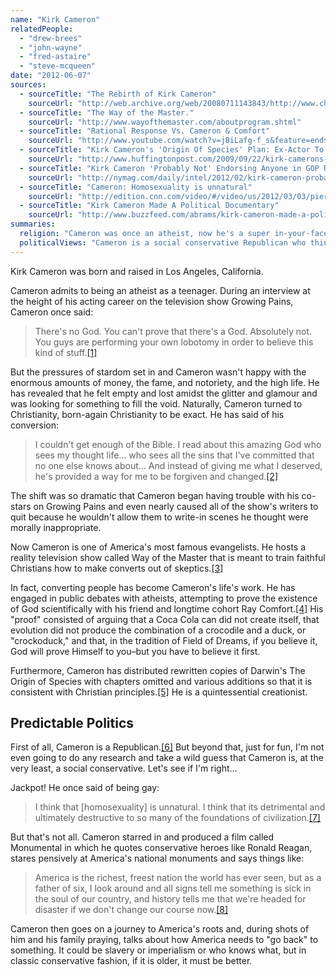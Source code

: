 ```yaml
---
name: "Kirk Cameron"
relatedPeople:
  - "drew-brees"
  - "john-wayne"
  - "fred-astaire"
  - "steve-mcqueen"
date: "2012-06-07"
sources:
  - sourceTitle: "The Rebirth of Kirk Cameron"
    sourceUrl: "http://web.archive.org/web/20080711143843/http://www.christianitytoday.com/tc/2003/002/1.20.html"
  - sourceTitle: "The Way of the Master."
    sourceUrl: "http://www.wayofthemaster.com/aboutprogram.shtml"
  - sourceTitle: "Rational Response Vs. Cameron & Comfort"
    sourceUrl: "http://www.youtube.com/watch?v=jBiLafg-f_s&feature=endscreen"
  - sourceTitle: "Kirk Cameron's 'Origin Of Species' Plan: Ex-Actor To Distribute 50,000 Altered Darwin Books"
    sourceUrl: "http://www.huffingtonpost.com/2009/09/22/kirk-camerons-origin-of-s_n_294349.html"
  - sourceTitle: "Kirk Cameron 'Probably Not' Endorsing Anyone in GOP Race"
    sourceUrl: "http://nymag.com/daily/intel/2012/02/kirk-cameron-probably-not-endorsing-in-gop-race.html"
  - sourceTitle: "Cameron: Homosexuality is unnatural"
    sourceUrl: "http://edition.cnn.com/video/#/video/us/2012/03/03/piers-kirk-cameron-gay-marriage-unnatural.cnn"
  - sourceTitle: "Kirk Cameron Made A Political Documentary"
    sourceUrl: "http://www.buzzfeed.com/abrams/kirk-cameron-made-a-political-documentary"
summaries:
  religion: "Cameron was once an atheist, now he's a super in-your-face evangelical Christian."
  politicalViews: "Cameron is a social conservative Republican who thinks homosexuality is \"unnatural\" and \"destructive.\""
---
```


Kirk Cameron was born and raised in Los Angeles, California.

Cameron admits to being an atheist as a teenager. During an interview at the height of his acting career on the television show Growing Pains, Cameron once said:

>There's no God. You can't prove that there's a God. Absolutely not. You guys are performing your own lobotomy in order to believe this kind of stuff.<a class="source-citation" href="#http%3A%2F%2Fweb.archive.org%2Fweb%2F20080711143843%2Fhttp%3A%2F%2Fwww.christianitytoday.com%2Ftc%2F2003%2F002%2F1.20.html" title="The Rebirth of Kirk Cameron">[1]</a>

But the pressures of stardom set in and Cameron wasn't happy with the enormous amounts of money, the fame, and notoriety, and the high life. He has revealed that he felt empty and lost amidst the glitter and glamour and was looking for something to fill the void. Naturally, Cameron turned to Christianity, born-again Christianity to be exact. He has said of his conversion:

>I couldn't get enough of the Bible. I read about this amazing God who sees my thought life… who sees all the sins that I've committed that no one else knows about… And instead of giving me what I deserved, he's provided a way for me to be forgiven and changed.<a class="source-citation" href="#http%3A%2F%2Fweb.archive.org%2Fweb%2F20080711143843%2Fhttp%3A%2F%2Fwww.christianitytoday.com%2Ftc%2F2003%2F002%2F1.20.html" title="The Rebirth of Kirk Cameron">[2]</a>

The shift was so dramatic that Cameron began having trouble with his co-stars on Growing Pains and even nearly caused all of the show's writers to quit because he wouldn't allow them to write-in scenes he thought were morally inappropriate.

Now Cameron is one of America's most famous evangelists. He hosts a reality television show called Way of the Master that is meant to train faithful Christians how to make converts out of skeptics.<a class="source-citation" href="#http%3A%2F%2Fwww.wayofthemaster.com%2Faboutprogram.shtml" title="The Way of the Master.">[3]</a>

In fact, converting people has become Cameron's life's work. He has engaged in public debates with atheists, attempting to prove the existence of God scientifically with his friend and longtime cohort Ray Comfort.<a class="source-citation" href="#http%3A%2F%2Fwww.youtube.com%2Fwatch%3Fv%3DjBiLafg-f_s%26feature%3Dendscreen" title="Rational Response Vs. Cameron &amp; Comfort">[4]</a> His "proof" consisted of arguing that a Coca Cola can did not create itself, that evolution did not produce the combination of a crocodile and a duck, or "crockoduck," and that, in the tradition of Field of Dreams, if you believe it, God will prove Himself to you–but you have to believe it first.

Furthermore, Cameron has distributed rewritten copies of Darwin's The Origin of Species with chapters omitted and various additions so that it is consistent with Christian principles.<a class="source-citation" href="#http%3A%2F%2Fwww.huffingtonpost.com%2F2009%2F09%2F22%2Fkirk-camerons-origin-of-s_n_294349.html" title="Kirk Cameron&apos;s &apos;Origin Of Species&apos; Plan: Ex-Actor To Distribute 50,000 Altered Darwin Books">[5]</a> He is a quintessential creationist.


## Predictable Politics

First of all, Cameron is a Republican.<a class="source-citation" href="#http%3A%2F%2Fnymag.com%2Fdaily%2Fintel%2F2012%2F02%2Fkirk-cameron-probably-not-endorsing-in-gop-race.html" title="Kirk Cameron &apos;Probably Not&apos; Endorsing Anyone in GOP Race">[6]</a> But beyond that, just for fun, I'm not even going to do any research and take a wild guess that Cameron is, at the very least, a social conservative. Let's see if I'm right…

Jackpot! He once said of being gay:

>I think that [homosexuality] is unnatural. I think that its detrimental and ultimately destructive to so many of the foundations of civilization.<a class="source-citation" href="#http%3A%2F%2Fedition.cnn.com%2Fvideo%2F%23%2Fvideo%2Fus%2F2012%2F03%2F03%2Fpiers-kirk-cameron-gay-marriage-unnatural.cnn" title="Cameron: Homosexuality is unnatural">[7]</a>

But that's not all. Cameron starred in and produced a film called Monumental in which he quotes conservative heroes like Ronald Reagan, stares pensively at America's national monuments and says things like:

>America is the richest, freest nation the world has ever seen, but as a father of six, I look around and all signs tell me something is sick in the soul of our country, and history tells me that we're headed for disaster if we don't change our course now.<a class="source-citation" href="#http%3A%2F%2Fwww.buzzfeed.com%2Fabrams%2Fkirk-cameron-made-a-political-documentary" title="Kirk Cameron Made A Political Documentary">[8]</a>

Cameron then goes on a journey to America's roots and, during shots of him and his family praying, talks about how America needs to "go back" to something. It could be slavery or imperialism or who knows what, but in classic conservative fashion, if it is older, it must be better.